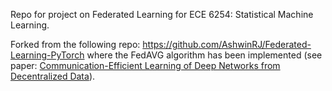 Repo for project on Federated Learning for ECE 6254: Statistical Machine Learning.

Forked from the following repo: https://github.com/AshwinRJ/Federated-Learning-PyTorch where the FedAVG algorithm has been implemented (see paper: [Communication-Efficient Learning of Deep Networks from Decentralized Data](https://arxiv.org/abs/1602.05629)).
